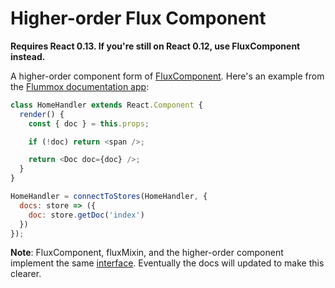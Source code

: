 Higher-order Flux Component
===========================

**Requires React 0.13. If you're still on React 0.12, use FluxComponent instead.**

A higher-order component form of [FluxComponent](fluxcomponent). Here's an example from the [Flummox documentation app](https://github.com/acdlite/flummox/blob/master/docs/src/shared/components/HomeHandler.js#L15-L19):

```js
class HomeHandler extends React.Component {
  render() {
    const { doc } = this.props;

    if (!doc) return <span />;

    return <Doc doc={doc} />;
  }
}

HomeHandler = connectToStores(HomeHandler, {
  docs: store => ({
    doc: store.getDoc('index')
  })
});
```

**Note**: FluxComponent, fluxMixin, and the higher-order component implement the same [interface](https://github.com/acdlite/flummox/blob/master/src/addons/reactComponentMethods.js). Eventually the docs will updated to make this clearer.

